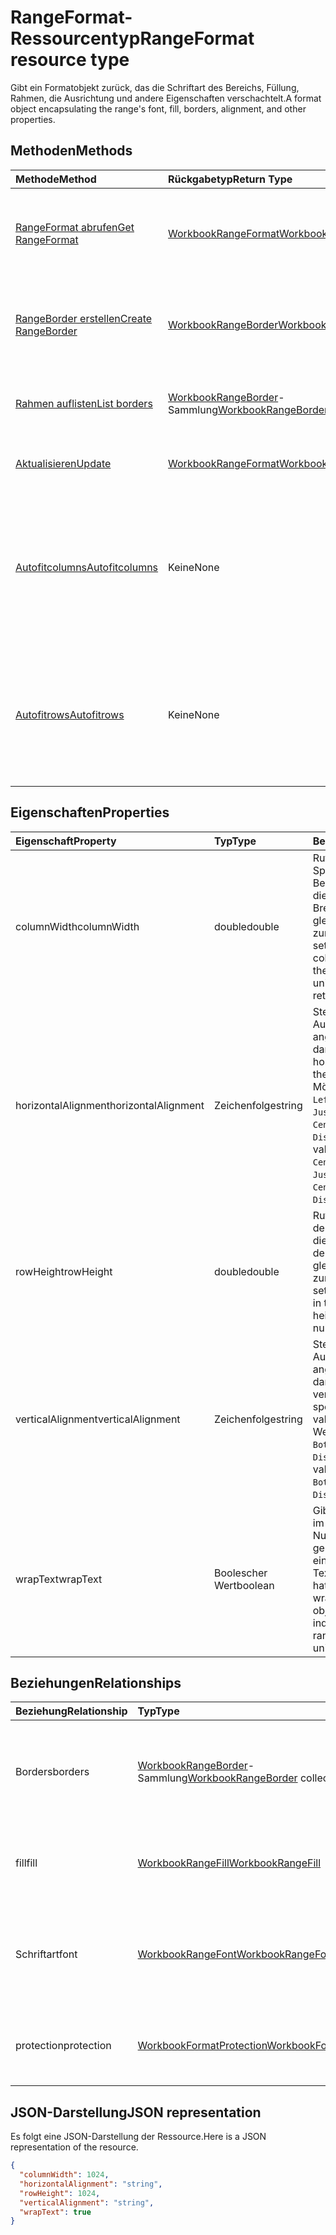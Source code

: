 # <a name="rangeformat-resource-type"></a><span data-ttu-id="aa6ac-101">RangeFormat-Ressourcentyp</span><span class="sxs-lookup"><span data-stu-id="aa6ac-101">RangeFormat resource type</span></span>

<span data-ttu-id="aa6ac-102">Gibt ein Formatobjekt zurück, das die Schriftart des Bereichs, Füllung, Rahmen, die Ausrichtung und andere Eigenschaften verschachtelt.</span><span class="sxs-lookup"><span data-stu-id="aa6ac-102">A format object encapsulating the range's font, fill, borders, alignment, and other properties.</span></span>


## <a name="methods"></a><span data-ttu-id="aa6ac-103">Methoden</span><span class="sxs-lookup"><span data-stu-id="aa6ac-103">Methods</span></span>

| <span data-ttu-id="aa6ac-104">Methode</span><span class="sxs-lookup"><span data-stu-id="aa6ac-104">Method</span></span>           | <span data-ttu-id="aa6ac-105">Rückgabetyp</span><span class="sxs-lookup"><span data-stu-id="aa6ac-105">Return Type</span></span>    |<span data-ttu-id="aa6ac-106">Beschreibung</span><span class="sxs-lookup"><span data-stu-id="aa6ac-106">Description</span></span>|
|:---------------|:--------|:----------|
|[<span data-ttu-id="aa6ac-107">RangeFormat abrufen</span><span class="sxs-lookup"><span data-stu-id="aa6ac-107">Get RangeFormat</span></span>](../api/rangeformat_get.md) | [<span data-ttu-id="aa6ac-108">WorkbookRangeFormat</span><span class="sxs-lookup"><span data-stu-id="aa6ac-108">WorkbookRangeFormat</span></span>](rangeformat.md) |<span data-ttu-id="aa6ac-109">Dient zum Lesen der Eigenschaften und der Beziehungen des rangeFormat-Objekts.</span><span class="sxs-lookup"><span data-stu-id="aa6ac-109">Read properties and relationships of rangeFormat object.</span></span>|
|[<span data-ttu-id="aa6ac-110">RangeBorder erstellen</span><span class="sxs-lookup"><span data-stu-id="aa6ac-110">Create RangeBorder</span></span>](../api/rangeformat_post_borders.md) |[<span data-ttu-id="aa6ac-111">WorkbookRangeBorder</span><span class="sxs-lookup"><span data-stu-id="aa6ac-111">WorkbookRangeBorder</span></span>](rangeborder.md)| <span data-ttu-id="aa6ac-112">Dient zum Erstellen eines neues RangeBorder durch Veröffentlichen in der Rahmensammlung.</span><span class="sxs-lookup"><span data-stu-id="aa6ac-112">Create a new RangeBorder by posting to the borders collection.</span></span>|
|[<span data-ttu-id="aa6ac-113">Rahmen auflisten</span><span class="sxs-lookup"><span data-stu-id="aa6ac-113">List borders</span></span>](../api/rangeformat_list_borders.md) |<span data-ttu-id="aa6ac-114">[WorkbookRangeBorder](rangeborder.md)-Sammlung</span><span class="sxs-lookup"><span data-stu-id="aa6ac-114">[WorkbookRangeBorder](rangeborder.md) collection</span></span>| <span data-ttu-id="aa6ac-115">Dient zum Abrufen einer RangeBorder-Objeksammlung.</span><span class="sxs-lookup"><span data-stu-id="aa6ac-115">Get a RangeBorder object collection.</span></span>|
|[<span data-ttu-id="aa6ac-116">Aktualisieren</span><span class="sxs-lookup"><span data-stu-id="aa6ac-116">Update</span></span>](../api/rangeformat_update.md) | [<span data-ttu-id="aa6ac-117">WorkbookRangeFormat</span><span class="sxs-lookup"><span data-stu-id="aa6ac-117">WorkbookRangeFormat</span></span>](rangeformat.md) |<span data-ttu-id="aa6ac-118">Dient zum Aktualisieren des RangeFormat-Objekts.</span><span class="sxs-lookup"><span data-stu-id="aa6ac-118">Update RangeFormat object.</span></span> |
|[<span data-ttu-id="aa6ac-119">Autofitcolumns</span><span class="sxs-lookup"><span data-stu-id="aa6ac-119">Autofitcolumns</span></span>](../api/rangeformat_autofitcolumns.md)|<span data-ttu-id="aa6ac-120">Keine</span><span class="sxs-lookup"><span data-stu-id="aa6ac-120">None</span></span>|<span data-ttu-id="aa6ac-121">Ändert die Breite der Spalten des aktuellen Bereichs, um basierend auf den aktuellen Daten in den Spalten die optimale Breite zu erzielen.</span><span class="sxs-lookup"><span data-stu-id="aa6ac-121">Changes the width of the columns of the current range to achieve the best fit, based on the current data in the columns.</span></span>|
|[<span data-ttu-id="aa6ac-122">Autofitrows</span><span class="sxs-lookup"><span data-stu-id="aa6ac-122">Autofitrows</span></span>](../api/rangeformat_autofitrows.md)|<span data-ttu-id="aa6ac-123">Keine</span><span class="sxs-lookup"><span data-stu-id="aa6ac-123">None</span></span>|<span data-ttu-id="aa6ac-124">Ändert die Höhe der Zeilen des aktuellen Bereichs, um basierend auf den aktuellen Daten in den Zeilen die optimale Höhe zu erzielen.</span><span class="sxs-lookup"><span data-stu-id="aa6ac-124">Changes the height of the rows of the current range to achieve the best fit, based on the current data in the columns.</span></span>|

## <a name="properties"></a><span data-ttu-id="aa6ac-125">Eigenschaften</span><span class="sxs-lookup"><span data-stu-id="aa6ac-125">Properties</span></span>
| <span data-ttu-id="aa6ac-126">Eigenschaft</span><span class="sxs-lookup"><span data-stu-id="aa6ac-126">Property</span></span>     | <span data-ttu-id="aa6ac-127">Typ</span><span class="sxs-lookup"><span data-stu-id="aa6ac-127">Type</span></span>   |<span data-ttu-id="aa6ac-128">Beschreibung</span><span class="sxs-lookup"><span data-stu-id="aa6ac-128">Description</span></span>|
|:---------------|:--------|:----------|
|<span data-ttu-id="aa6ac-129">columnWidth</span><span class="sxs-lookup"><span data-stu-id="aa6ac-129">columnWidth</span></span>|<span data-ttu-id="aa6ac-130">double</span><span class="sxs-lookup"><span data-stu-id="aa6ac-130">double</span></span>|<span data-ttu-id="aa6ac-p101">Ruft die Breite aller Spalten innerhalb des Bereichs ab oder legt diese fest. Wenn die Breite der Spalten nicht gleichmäßig ist, wird Null zurückgegeben.</span><span class="sxs-lookup"><span data-stu-id="aa6ac-p101">Gets or sets the width of all colums within the range. If the column widths are not uniform, null will be returned.</span></span>|
|<span data-ttu-id="aa6ac-133">horizontalAlignment</span><span class="sxs-lookup"><span data-stu-id="aa6ac-133">horizontalAlignment</span></span>|<span data-ttu-id="aa6ac-134">Zeichenfolge</span><span class="sxs-lookup"><span data-stu-id="aa6ac-134">string</span></span>|<span data-ttu-id="aa6ac-135">Stellt die horizontale Ausrichtung für das angegebene Objekt dar.</span><span class="sxs-lookup"><span data-stu-id="aa6ac-135">Returns or sets the horizontal alignment for the specified object.</span></span> <span data-ttu-id="aa6ac-136">Mögliche Werte: `General`, `Left`, `Center`, `Right`, `Fill`, `Justify`, `CenterAcrossSelection`, `Distributed`.</span><span class="sxs-lookup"><span data-stu-id="aa6ac-136">The possible values are `General`, `Left`, `Center`, `Right`, `Fill`, `Justify`, `CenterAcrossSelection`, `Distributed`, , , , or .</span></span>|
|<span data-ttu-id="aa6ac-137">rowHeight</span><span class="sxs-lookup"><span data-stu-id="aa6ac-137">rowHeight</span></span>|<span data-ttu-id="aa6ac-138">double</span><span class="sxs-lookup"><span data-stu-id="aa6ac-138">double</span></span>|<span data-ttu-id="aa6ac-p103">Ruft die Höhe aller Zeilen des Bereichs ab oder legt diese fest. Wenn die Höhe der Zeilen nicht gleichmäßig ist, wird Null zurückgegeben.</span><span class="sxs-lookup"><span data-stu-id="aa6ac-p103">Gets or sets the height of all rows in the range. If the row heights are not uniform null will be returned.</span></span>|
|<span data-ttu-id="aa6ac-141">verticalAlignment</span><span class="sxs-lookup"><span data-stu-id="aa6ac-141">verticalAlignment</span></span>|<span data-ttu-id="aa6ac-142">Zeichenfolge</span><span class="sxs-lookup"><span data-stu-id="aa6ac-142">string</span></span>|<span data-ttu-id="aa6ac-143">Stellt die vertikale Ausrichtung für das angegebene Objekt dar.</span><span class="sxs-lookup"><span data-stu-id="aa6ac-143">Represents the vertical alignment for the specified object. Possible values are: , , , , .</span></span> <span data-ttu-id="aa6ac-144">Mögliche Werte sind: `Top`, `Center`, `Bottom`, `Justify`, `Distributed`.</span><span class="sxs-lookup"><span data-stu-id="aa6ac-144">The possible values are `Top`, `Center`, `Bottom`, `Justify`, `Distributed`, , , , , , , or .</span></span>|
|<span data-ttu-id="aa6ac-145">wrapText</span><span class="sxs-lookup"><span data-stu-id="aa6ac-145">wrapText</span></span>|<span data-ttu-id="aa6ac-146">Boolescher Wert</span><span class="sxs-lookup"><span data-stu-id="aa6ac-146">boolean</span></span>|<span data-ttu-id="aa6ac-p105">Gibt an, ob Excel den Text im Objekt umbricht. Ein Nullwert gibt an, dass der gesamte Bereich keine einheitliche Textumbruch-Einstellung hat</span><span class="sxs-lookup"><span data-stu-id="aa6ac-p105">Indicates if Excel wraps the text in the object. A null value indicates that the entire range doesn't have uniform wrap setting</span></span>|

## <a name="relationships"></a><span data-ttu-id="aa6ac-149">Beziehungen</span><span class="sxs-lookup"><span data-stu-id="aa6ac-149">Relationships</span></span>
| <span data-ttu-id="aa6ac-150">Beziehung</span><span class="sxs-lookup"><span data-stu-id="aa6ac-150">Relationship</span></span> | <span data-ttu-id="aa6ac-151">Typ</span><span class="sxs-lookup"><span data-stu-id="aa6ac-151">Type</span></span>   |<span data-ttu-id="aa6ac-152">Beschreibung</span><span class="sxs-lookup"><span data-stu-id="aa6ac-152">Description</span></span>|
|:---------------|:--------|:----------|
|<span data-ttu-id="aa6ac-153">Borders</span><span class="sxs-lookup"><span data-stu-id="aa6ac-153">borders</span></span>|<span data-ttu-id="aa6ac-154">[WorkbookRangeBorder](rangeborder.md)-Sammlung</span><span class="sxs-lookup"><span data-stu-id="aa6ac-154">[WorkbookRangeBorder](rangeborder.md) collection</span></span>|<span data-ttu-id="aa6ac-155">Auflistung von Border-Objekten, die für den gesamten ausgewählten Bereich gelten, schreibgeschützt.</span><span class="sxs-lookup"><span data-stu-id="aa6ac-155">Collection of border objects that apply to the overall range selected Read-only.</span></span>|
|<span data-ttu-id="aa6ac-156">fill</span><span class="sxs-lookup"><span data-stu-id="aa6ac-156">fill</span></span>|[<span data-ttu-id="aa6ac-157">WorkbookRangeFill</span><span class="sxs-lookup"><span data-stu-id="aa6ac-157">WorkbookRangeFill</span></span>](rangefill.md)|<span data-ttu-id="aa6ac-p106">Gibt das Fill-Objekt an, das für den gesamten Bereich definiert ist. Schreibgeschützt.</span><span class="sxs-lookup"><span data-stu-id="aa6ac-p106">Returns the fill object defined on the overall range. Read-only.</span></span>|
|<span data-ttu-id="aa6ac-160">Schriftart</span><span class="sxs-lookup"><span data-stu-id="aa6ac-160">font</span></span>|[<span data-ttu-id="aa6ac-161">WorkbookRangeFont</span><span class="sxs-lookup"><span data-stu-id="aa6ac-161">WorkbookRangeFont</span></span>](rangefont.md)|<span data-ttu-id="aa6ac-162">Gibt das Font-Objekt zurück, das für den gesamten ausgewählten Bereich definiert ist, schreibgeschützt.</span><span class="sxs-lookup"><span data-stu-id="aa6ac-162">Returns the font object defined on the overall range selected Read-only.</span></span>|
|<span data-ttu-id="aa6ac-163">protection</span><span class="sxs-lookup"><span data-stu-id="aa6ac-163">protection</span></span>|[<span data-ttu-id="aa6ac-164">WorkbookFormatProtection</span><span class="sxs-lookup"><span data-stu-id="aa6ac-164">WorkbookFormatProtection</span></span>](formatprotection.md)|<span data-ttu-id="aa6ac-p107">Gibt das Formatschutz-Objekt für einen Bereich zurück. Schreibgeschützt.</span><span class="sxs-lookup"><span data-stu-id="aa6ac-p107">Returns the format protection object for a range. Read-only.</span></span>|

## <a name="json-representation"></a><span data-ttu-id="aa6ac-167">JSON-Darstellung</span><span class="sxs-lookup"><span data-stu-id="aa6ac-167">JSON representation</span></span>

<span data-ttu-id="aa6ac-168">Es folgt eine JSON-Darstellung der Ressource.</span><span class="sxs-lookup"><span data-stu-id="aa6ac-168">Here is a JSON representation of the resource.</span></span>

<!-- {
  "blockType": "resource",
  "baseType": "microsoft.graph.entity",
  "optionalProperties": [

  ],
  "@odata.type": "microsoft.graph.workbookRangeFormat"
}-->

```json
{
  "columnWidth": 1024,
  "horizontalAlignment": "string",
  "rowHeight": 1024,
  "verticalAlignment": "string",
  "wrapText": true
}

```

<!-- uuid: 8fcb5dbc-d5aa-4681-8e31-b001d5168d79
2015-10-25 14:57:30 UTC -->
<!-- {
  "type": "#page.annotation",
  "description": "RangeFormat resource",
  "keywords": "",
  "section": "documentation",
  "tocPath": ""
}-->
